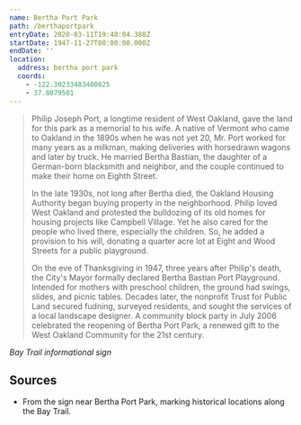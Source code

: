 ```yaml
---
name: Bertha Port Park
path: /berthaportpark
entryDate: 2020-03-11T19:48:04.388Z
startDate: 1947-11-27T08:00:00.000Z
endDate: ''
location:
  address: bertha port park
  coords:
    - -122.30233483480825
    - 37.8079501
---
```

> Philip Joseph Port, a longtime resident of West Oakland, gave the land for   this park as a memorial to his wife. A native of Vermont who came to Oakland
>   in the 1890s when he was not yet 20, Mr. Port worked for many years as a
>   milkman, making deliveries with horsedrawn wagons and later by truck. He
>   married Bertha Bastian, the daughter of a German-born blacksmith and neighbor,
>   and the couple continued to make their home on Eighth Street. 
>
> In the late 1930s, not long after Bertha died, the Oakland Housing Authority   began buying property in the neighborhood. Philip loved West Oakland and
>   protested the bulldozing of its old homes for housing projects like Campbell
>   Village. Yet he also cared for the people who lived there, especially the
>   children. So, he added a provision to his will, donating a quarter acre lot at
>   Eight and Wood Streets for a public playground.
>
> On the eve of Thanksgiving in 1947, three years after Philip's death, the   City's Mayor formally declared Bertha Bastian Port Playground. Intended for
>   mothers with preschool children, the ground had swings, slides, and picnic
>   tables. Decades later, the nonprofit Trust for Public Land secured fudning,
>   surveyed residents, and sought the services of a local landscape designer. A
>   community block party in July 2006 celebrated the reopening of Bertha Port
>   Park, a renewed gift to the West Oakland Community for the 21st century.

  *Bay Trail informational sign* 

## Sources
* From the sign near Bertha Port Park, marking historical locations along the Bay Trail.
